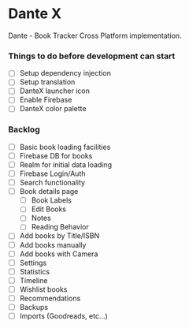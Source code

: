 # Dante X

Dante - Book Tracker Cross Platform implementation.

### Things to do before development can start
- [ ] Setup dependency injection
- [ ] Setup translation
- [ ] DanteX launcher icon
- [ ] Enable Firebase
- [ ] DanteX color palette

### Backlog
- [ ] Basic book loading facilities
- [ ] Firebase DB for books
- [ ] Realm for initial data loading
- [ ] Firebase Login/Auth
- [ ] Search functionality
- [ ] Book details page
  - [ ] Book Labels
  - [ ] Edit Books
  - [ ] Notes
  - [ ] Reading Behavior
- [ ] Add books by Title/ISBN
- [ ] Add books manually
- [ ] Add books with Camera
- [ ] Settings
- [ ] Statistics
- [ ] Timeline
- [ ] Wishlist books
- [ ] Recommendations
- [ ] Backups
- [ ] Imports (Goodreads, etc...)
